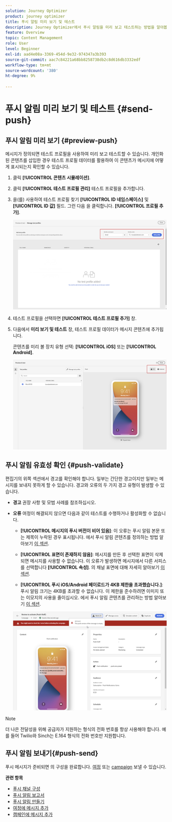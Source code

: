 ```yaml
---
solution: Journey Optimizer
product: journey optimizer
title: 푸시 알림 미리 보기 및 테스트
description: Journey Optimizer에서 푸시 알림을 미리 보고 테스트하는 방법을 알아봅니다
feature: Overview
topic: Content Management
role: User
level: Beginner
exl-id: aad4e08a-3369-454d-9e32-974347a3b393
source-git-commit: aac7c84221a68bb8258738db2c8d616db3332edf
workflow-type: tm+mt
source-wordcount: '380'
ht-degree: 9%

---
```


# 푸시 알림 미리 보기 및 테스트 {#send-push}

## 푸시 알림 미리 보기 {#preview-push}

메시지가 정의되면 테스트 프로필을 사용하여 미리 보고 테스트할 수 있습니다. 개인화된 콘텐츠를 삽입한 경우 테스트 프로필 데이터를 활용하여 이 콘텐츠가 메시지에 어떻게 표시되는지 확인할 수 있습니다.

1. 클릭 **[!UICONTROL 콘텐츠 시뮬레이션]**.

1. 클릭 **[!UICONTROL 테스트 프로필 관리]** 테스트 프로필을 추가합니다.

1. 을(를) 사용하여 테스트 프로필 찾기 **[!UICONTROL ID 네임스페이스]** 및 **[!UICONTROL ID 값]** 필드. 그런 다음 을 클릭합니다. **[!UICONTROL 프로필 추가]**.

   ![](assets/push_preview_1.png)

1. 테스트 프로필을 선택하면 **[!UICONTROL 테스트 프로필 추가]** 창.

1. 다음에서 **미리 보기 및 테스트** 창, 테스트 프로필 데이터가 메시지 콘텐츠에 추가됩니다.

   콘텐츠를 미리 볼 장치 유형 선택: **[!UICONTROL iOS]** 또는 **[!UICONTROL Android]**.

   ![](assets/push_preview_3.png)

## 푸시 알림 유효성 확인 {#push-validate}

편집기의 위쪽 섹션에서 경고를 확인해야 합니다. 일부는 간단한 경고이지만 일부는 메시지를 보내지 못하게 할 수 있습니다. 경고와 오류의 두 가지 경고 유형이 발생할 수 있습니다.

* **경고** 권장 사항 및 모범 사례를 참조하십시오.

* **오류** 여정이 해결되지 않으면 다음과 같이 테스트를 수행하거나 활성화할 수 없습니다.

   * **[!UICONTROL 메시지의 푸시 버전이 비어 있음]**: 이 오류는 푸시 알림 본문 또는 제목이 누락된 경우 표시됩니다. 에서 푸시 알림 콘텐츠를 정의하는 방법 알아보기 [이 섹션](create-push.md).

   * **[!UICONTROL 표면이 존재하지 않음]**: 메시지를 만든 후 선택한 표면이 삭제되면 메시지를 사용할 수 없습니다. 이 오류가 발생하면 메시지에서 다른 서피스를 선택합니다 **[!UICONTROL 속성]**. 의 채널 표면에 대해 자세히 알아보기 [이 섹션](../configuration/channel-surfaces.md).

   * **[!UICONTROL 푸시 iOS/Android 페이로드가 4KB 제한을 초과했습니다.]**: 푸시 알림 크기는 4KB를 초과할 수 없습니다. 이 제한을 준수하려면 이미지 또는 이모지의 사용을 줄이십시오. 에서 푸시 알림 콘텐츠를 관리하는 방법 알아보기 [이 섹션](../push/create-push.md).

  ![](assets/push_alert.png)


>[!NOTE]
>
> 더 나은 전달성을 위해 공급자가 지원하는 형식의 전화 번호를 항상 사용해야 합니다. 예를 들어 Twilio와 Sinch는 E.164 형식의 전화 번호만 지원합니다.

## 푸시 알림 보내기{#push-send}

푸시 메시지가 준비되면 의 구성을 완료합니다. [여정](../building-journeys/journey-gs.md) 또는 [campaign](../campaigns/create-campaign.md) 보낼 수 있습니다.

**관련 항목**

* [푸시 채널 구성](push-configuration.md)
* [푸시 알림 보고서](../reports/journey-global-report.md#push-global)
* [푸시 알림 만들기](create-push.md)
* [여정에 메시지 추가](../building-journeys/journeys-message.md)
* [캠페인에 메시지 추가](../campaigns/create-campaign.md)

